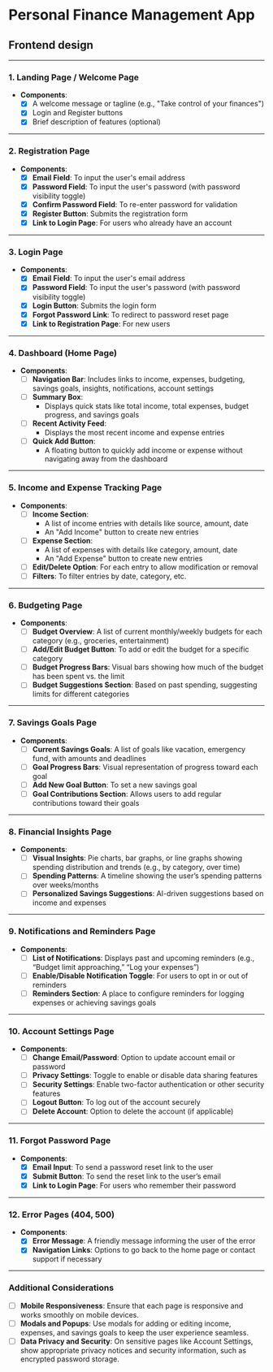 # **Personal Finance Management App**

## Frontend design

---

### 1. **Landing Page / Welcome Page**

- **Components**:
  - [x] A welcome message or tagline (e.g., "Take control of your finances")
  - [x] Login and Register buttons
  - [x] Brief description of features (optional)

---

### 2. **Registration Page**

- **Components**:
  - [x] **Email Field**: To input the user's email address
  - [x] **Password Field**: To input the user's password (with password visibility toggle)
  - [x] **Confirm Password Field**: To re-enter password for validation
  - [x] **Register Button**: Submits the registration form
  - [x] **Link to Login Page**: For users who already have an account

---

### 3. **Login Page**

- **Components**:
  - [x] **Email Field**: To input the user's email address
  - [x] **Password Field**: To input the user's password (with password visibility toggle)
  - [x] **Login Button**: Submits the login form
  - [x] **Forgot Password Link**: To redirect to password reset page
  - [x] **Link to Registration Page**: For new users

---

### 4. **Dashboard (Home Page)**

- **Components**:
  - [ ] **Navigation Bar**: Includes links to income, expenses, budgeting, savings goals, insights, notifications, account settings
  - [ ] **Summary Box**:
    - Displays quick stats like total income, total expenses, budget progress, and savings goals
  - [ ] **Recent Activity Feed**:
    - Displays the most recent income and expense entries
  - [ ] **Quick Add Button**:
    - A floating button to quickly add income or expense without navigating away from the dashboard

---

### 5. **Income and Expense Tracking Page**

- **Components**:
  - [ ] **Income Section**:
    - A list of income entries with details like source, amount, date
    - An "Add Income" button to create new entries
  - [ ] **Expense Section**:
    - A list of expenses with details like category, amount, date
    - An "Add Expense" button to create new entries
  - [ ] **Edit/Delete Option**: For each entry to allow modification or removal
  - [ ] **Filters**: To filter entries by date, category, etc.

---

### 6. **Budgeting Page**

- **Components**:
  - [ ] **Budget Overview**: A list of current monthly/weekly budgets for each category (e.g., groceries, entertainment)
  - [ ] **Add/Edit Budget Button**: To add or edit the budget for a specific category
  - [ ] **Budget Progress Bars**: Visual bars showing how much of the budget has been spent vs. the limit
  - [ ] **Budget Suggestions Section**: Based on past spending, suggesting limits for different categories

---

### 7. **Savings Goals Page**

- **Components**:
  - [ ] **Current Savings Goals**: A list of goals like vacation, emergency fund, with amounts and deadlines
  - [ ] **Goal Progress Bars**: Visual representation of progress toward each goal
  - [ ] **Add New Goal Button**: To set a new savings goal
  - [ ] **Goal Contributions Section**: Allows users to add regular contributions toward their goals

---

### 8. **Financial Insights Page**

- **Components**:
  - [ ] **Visual Insights**: Pie charts, bar graphs, or line graphs showing spending distribution and trends (e.g., by category, over time)
  - [ ] **Spending Patterns**: A timeline showing the user’s spending patterns over weeks/months
  - [ ] **Personalized Savings Suggestions**: AI-driven suggestions based on income and expenses

---

### 9. **Notifications and Reminders Page**

- **Components**:
  - [ ] **List of Notifications**: Displays past and upcoming reminders (e.g., “Budget limit approaching,” “Log your expenses”)
  - [ ] **Enable/Disable Notification Toggle**: For users to opt in or out of reminders
  - [ ] **Reminders Section**: A place to configure reminders for logging expenses or achieving savings goals

---

### 10. **Account Settings Page**

- **Components**:
  - [ ] **Change Email/Password**: Option to update account email or password
  - [ ] **Privacy Settings**: Toggle to enable or disable data sharing features
  - [ ] **Security Settings**: Enable two-factor authentication or other security features
  - [ ] **Logout Button**: To log out of the account securely
  - [ ] **Delete Account**: Option to delete the account (if applicable)

---

### 11. **Forgot Password Page**

- **Components**:
  - [x] **Email Input**: To send a password reset link to the user
  - [x] **Submit Button**: To send the reset link to the user’s email
  - [x] **Link to Login Page**: For users who remember their password

---

### 12. **Error Pages (404, 500)**

- **Components**:
  - [x] **Error Message**: A friendly message informing the user of the error
  - [x] **Navigation Links**: Options to go back to the home page or contact support if necessary

---

### Additional Considerations

- [ ] **Mobile Responsiveness**: Ensure that each page is responsive and works smoothly on mobile devices.
- [ ] **Modals and Popups**: Use modals for adding or editing income, expenses, and savings goals to keep the user experience seamless.
- [ ] **Data Privacy and Security**: On sensitive pages like Account Settings, show appropriate privacy notices and security information, such as encrypted password storage.
